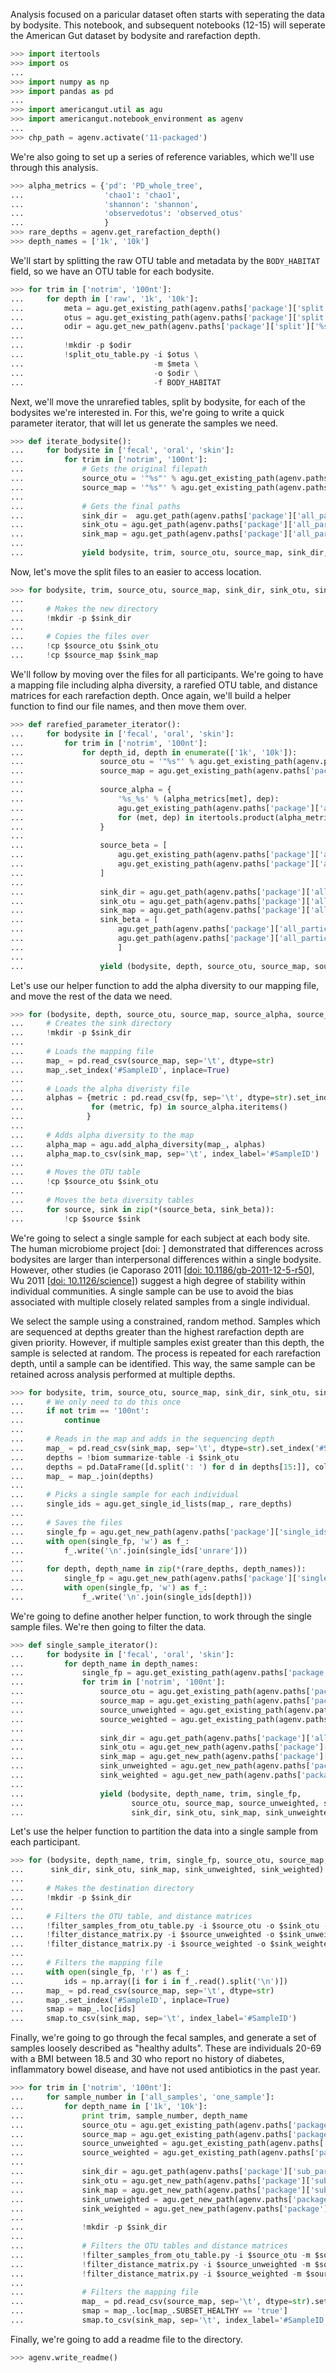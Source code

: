 Analysis focused on a paricular dataset often starts with seperating the data by bodysite. This notebook, and subsequent notebooks (12-15) will seperate the American Gut dataset by bodysite and rarefaction depth.

```python
>>> import itertools
>>> import os
...
>>> import numpy as np
>>> import pandas as pd
...
>>> import americangut.util as agu
>>> import americangut.notebook_environment as agenv
...
>>> chp_path = agenv.activate('11-packaged')
```

We're also going to set up a series of reference variables, which we'll use through this analysis.

```python
>>> alpha_metrics = {'pd': 'PD_whole_tree',
...                  'chao1': 'chao1',
...                  'shannon': 'shannon',
...                  'observedotus': 'observed_otus'
...                  }
>>> rare_depths = agenv.get_rarefaction_depth()
>>> depth_names = ['1k', '10k']
```

We'll start by splitting the raw OTU table and metadata by the `BODY_HABITAT` field, so we have an OTU table for each bodysite.

```python
>>> for trim in ['notrim', '100nt']:
...     for depth in ['raw', '1k', '10k']:
...         meta = agu.get_existing_path(agenv.paths['package']['split']['%s-map' % trim])
...         otus = agu.get_existing_path(agenv.paths['package']['split']['%s-%s-otu' % (trim, depth)])
...         odir = agu.get_new_path(agenv.paths['package']['split']['%s-%s-dir' % (trim, depth)])
...
...         !mkdir -p $odir
...         !split_otu_table.py -i $otus \
...                             -m $meta \
...                             -o $odir \
...                             -f BODY_HABITAT
```

Next, we'll move the unrarefied tables, split by bodysite, for each of the bodysites we're interested in. For this, we're going to write a quick parameter iterator, that will let us generate the samples we need.

```python
>>> def iterate_bodysite():
...     for bodysite in ['fecal', 'oral', 'skin']:
...         for trim in ['notrim', '100nt']:
...             # Gets the original filepath
...             source_otu = '"%s"' % agu.get_existing_path(agenv.paths['package']['all_participants_all_samples'][bodysite][trim]['source-unrare-otu'])
...             source_map = '"%s"' % agu.get_existing_path(agenv.paths['package']['all_participants_all_samples'][bodysite][trim]['source-unrare-map'])
...
...             # Gets the final paths
...             sink_dir =  agu.get_path(agenv.paths['package']['all_participants_all_samples'][bodysite][trim]['sink-unrare-dir'])
...             sink_otu = agu.get_path(agenv.paths['package']['all_participants_all_samples'][bodysite][trim]['sink-unrare-otu'])
...             sink_map = agu.get_path(agenv.paths['package']['all_participants_all_samples'][bodysite][trim]['sink-unrare-map'])
...
...             yield bodysite, trim, source_otu, source_map, sink_dir, sink_otu, sink_map
```

Now, let's move the split files to an easier to access location.

```python
>>> for bodysite, trim, source_otu, source_map, sink_dir, sink_otu, sink_map in iterate_bodysite():
...
...     # Makes the new directory
...     !mkdir -p $sink_dir
...
...     # Copies the files over
...     !cp $source_otu $sink_otu
...     !cp $source_map $sink_map
```

We'll follow by moving over the files for all participants. We're going to have a mapping file including alpha diversity, a rarefied OTU table, and distance matrices for each rarefaction depth. Once again, we'll build a helper function to find our file names, and then move them over.

```python
>>> def rarefied_parameter_iterator():
...     for bodysite in ['fecal', 'oral', 'skin']:
...         for trim in ['notrim', '100nt']:
...             for depth_id, depth in enumerate(['1k', '10k']):
...                 source_otu = '"%s"' % agu.get_existing_path(agenv.paths['package']['all_participants_all_samples'][bodysite][trim]['source-%s-otu' % depth])
...                 source_map = agu.get_existing_path(agenv.paths['package']['all_participants_all_samples'][bodysite][trim]['source-%s-map' % depth])
...
...                 source_alpha = {
...                     '%s_%s' % (alpha_metrics[met], dep):
...                     agu.get_existing_path(agenv.paths['package']['all_participants_all_samples'][bodysite][trim]['source-%s-%s' % (dep, met)])
...                     for (met, dep) in itertools.product(alpha_metrics.keys(), depth_names[:(depth_id+1)])
...                 }
...
...                 source_beta = [
...                     agu.get_existing_path(agenv.paths['package']['all_participants_all_samples'][bodysite][trim]['source-%s-unweighted-unifrac' % depth]),
...                     agu.get_existing_path(agenv.paths['package']['all_participants_all_samples'][bodysite][trim]['source-%s-weighted-unifrac' % depth]),
...                 ]
...
...                 sink_dir = agu.get_path(agenv.paths['package']['all_participants_all_samples'][bodysite][trim]['sink-%s-dir' % depth])
...                 sink_otu = agu.get_path(agenv.paths['package']['all_participants_all_samples'][bodysite][trim]['sink-%s-otu' % depth])
...                 sink_map = agu.get_path(agenv.paths['package']['all_participants_all_samples'][bodysite][trim]['sink-%s-map' % depth])
...                 sink_beta = [
...                     agu.get_path(agenv.paths['package']['all_participants_all_samples'][bodysite][trim]['sink-%s-unweighted-unifrac' % depth]),
...                     agu.get_path(agenv.paths['package']['all_participants_all_samples'][bodysite][trim]['sink-%s-weighted-unifrac' % depth]),
...                     ]
...
...                 yield (bodysite, depth, source_otu, source_map, source_alpha, source_beta, sink_dir, sink_otu, sink_map, sink_beta)
```

Let's use our helper function to add the alpha diversity to our mapping file, and move the rest of the data we need.

```python
>>> for (bodysite, depth, source_otu, source_map, source_alpha, source_beta, sink_dir, sink_otu, sink_map, sink_beta) in rarefied_parameter_iterator():
...     # Creates the sink directory
...     !mkdir -p $sink_dir
...
...     # Loads the mapping file
...     map_ = pd.read_csv(source_map, sep='\t', dtype=str)
...     map_.set_index('#SampleID', inplace=True)
...
...     # Loads the alpha diveristy file
...     alphas = {metric : pd.read_csv(fp, sep='\t', dtype=str).set_index('Unnamed: 0').transpose()
...               for (metric, fp) in source_alpha.iteritems()
...              }
...
...     # Adds alpha diversity to the map
...     alpha_map = agu.add_alpha_diversity(map_, alphas)
...     alpha_map.to_csv(sink_map, sep='\t', index_label='#SampleID')
...
...     # Moves the OTU table
...     !cp $source_otu $sink_otu
...
...     # Moves the beta diversity tables
...     for source, sink in zip(*(source_beta, sink_beta)):
...         !cp $source $sink
```

We're going to select a single sample for each subject at each body site. The human microbiome project [doi: ] demonstrated that differences across bodysites are larger than interpersonal differences within a single bodysite. However, other studies (ie Caporaso 2011 [[doi: 10.1186/gb-2011-12-5-r50](http://www.ncbi.nlm.nih.gov/pubmed/21624126)], Wu 2011 [[doi: 10.1126/science](http://www.ncbi.nlm.nih.gov/pubmed/21885731)]) suggest a high degree of stability within individual communities. A single sample can be use to avoid the bias associated with multiple closely related samples from a single individual.

We select the sample using a constrained, random method. Samples which are sequenced at depths greater than the highest rarefaction depth are given priority. However, if multiple samples exist greater than this depth, the sample is selected at random. The process is repeated for each rarefaction depth, until a sample can be identified. This way, the same sample can be retained across analysis performed at multiple depths.

```python
>>> for bodysite, trim, source_otu, source_map, sink_dir, sink_otu, sink_map in iterate_bodysite():
...     # We only need to do this once
...     if not trim == '100nt':
...         continue
...
...     # Reads in the map and adds in the sequencing depth
...     map_ = pd.read_csv(sink_map, sep='\t', dtype=str).set_index('#SampleID')
...     depths = !biom summarize-table -i $sink_otu
...     depths = pd.DataFrame([d.split(': ') for d in depths[15:]], columns=['#SampleID', 'depth']).set_index('#SampleID')
...     map_ = map_.join(depths)
...
...     # Picks a single sample for each individual
...     single_ids = agu.get_single_id_lists(map_, rare_depths)
...
...     # Saves the files
...     single_fp = agu.get_new_path(agenv.paths['package']['single_ids']['%s-%s' % (bodysite, 'unrare')])
...     with open(single_fp, 'w') as f_:
...         f_.write('\n'.join(single_ids['unrare']))
...
...     for depth, depth_name in zip(*(rare_depths, depth_names)):
...         single_fp = agu.get_new_path(agenv.paths['package']['single_ids']['%s-%s' % (bodysite, depth_name)])
...         with open(single_fp, 'w') as f_:
...             f_.write('\n'.join(single_ids[depth]))
```

We're going to define another helper function, to work through the single sample files. We're then going to filter the data.

```python
>>> def single_sample_iterator():
...     for bodysite in ['fecal', 'oral', 'skin']:
...         for depth_name in depth_names:
...             single_fp = agu.get_existing_path(agenv.paths['package']['single_ids']['%s-%s' % (bodysite, depth_name)])
...             for trim in ['notrim', '100nt']:
...                 source_otu = agu.get_existing_path(agenv.paths['package']['all_participants_one_sample'][bodysite][trim]['source-%s-otu' % depth_name])
...                 source_map = agu.get_existing_path(agenv.paths['package']['all_participants_one_sample'][bodysite][trim]['source-%s-map' % depth_name])
...                 source_unweighted = agu.get_existing_path(agenv.paths['package']['all_participants_one_sample'][bodysite][trim]['source-%s-unweighted-unifrac' % depth_name])
...                 source_weighted = agu.get_existing_path(agenv.paths['package']['all_participants_one_sample'][bodysite][trim]['source-%s-weighted-unifrac' % depth_name])
...
...                 sink_dir = agu.get_path(agenv.paths['package']['all_participants_one_sample'][bodysite][trim]['sink-%s-dir' % depth_name])
...                 sink_otu = agu.get_new_path(agenv.paths['package']['all_participants_one_sample'][bodysite][trim]['sink-%s-otu' % depth_name])
...                 sink_map = agu.get_new_path(agenv.paths['package']['all_participants_one_sample'][bodysite][trim]['sink-%s-map' % depth_name])
...                 sink_unweighted = agu.get_new_path(agenv.paths['package']['all_participants_one_sample'][bodysite][trim]['sink-%s-unweighted-unifrac' % depth_name])
...                 sink_weighted = agu.get_new_path(agenv.paths['package']['all_participants_one_sample'][bodysite][trim]['sink-%s-weighted-unifrac' % depth_name])
...
...                 yield (bodysite, depth_name, trim, single_fp,
...                        source_otu, source_map, source_unweighted, source_weighted,
...                        sink_dir, sink_otu, sink_map, sink_unweighted, sink_weighted)
```

Let's use the helper function to partition the data into a single sample from each participant.

```python
>>> for (bodysite, depth_name, trim, single_fp, source_otu, source_map, source_unweighted, source_weighted,
...      sink_dir, sink_otu, sink_map, sink_unweighted, sink_weighted) in single_sample_iterator():
...
...     # Makes the destination directory
...     !mkdir -p $sink_dir
...
...     # Filters the OTU table, and distance matrices
...     !filter_samples_from_otu_table.py -i $source_otu -o $sink_otu --sample_id_fp $single_fp
...     !filter_distance_matrix.py -i $source_unweighted -o $sink_unweighted --sample_id_fp $single_fp
...     !filter_distance_matrix.py -i $source_weighted -o $sink_weighted --sample_id_fp $single_fp
...
...     # Filters the mapping file
...     with open(single_fp, 'r') as f_:
...         ids = np.array([i for i in f_.read().split('\n')])
...     map_ = pd.read_csv(source_map, sep='\t', dtype=str)
...     map_.set_index('#SampleID', inplace=True)
...     smap = map_.loc[ids]
...     smap.to_csv(sink_map, sep='\t', index_label='#SampleID')
```

Finally, we're going to go through the fecal samples, and generate a set of samples loosely described as "healthy adults". These are individuals 20-69 with a BMI between 18.5 and 30 who report no history of diabetes, inflammatory bowel disease, and have not used antibiotics in the past year.

```python
>>> for trim in ['notrim', '100nt']:
...     for sample_number in ['all_samples', 'one_sample']:
...         for depth_name in ['1k', '10k']:
...             print trim, sample_number, depth_name
...             source_otu = agu.get_existing_path(agenv.paths['package']['sub_participants_%s' % sample_number]['fecal'][trim]['source-%s-otu' % depth_name])
...             source_map = agu.get_existing_path(agenv.paths['package']['sub_participants_%s' % sample_number]['fecal'][trim]['source-%s-map' % depth_name])
...             source_unweighted = agu.get_existing_path(agenv.paths['package']['sub_participants_%s' % sample_number]['fecal'][trim]['source-%s-unweighted-unifrac' % depth_name])
...             source_weighted = agu.get_existing_path(agenv.paths['package']['sub_participants_%s' % sample_number]['fecal'][trim]['source-%s-weighted-unifrac' % depth_name])
...
...             sink_dir = agu.get_path(agenv.paths['package']['sub_participants_%s' % sample_number]['fecal'][trim]['sink-%s-dir' % depth_name])
...             sink_otu = agu.get_new_path(agenv.paths['package']['sub_participants_%s' % sample_number]['fecal'][trim]['sink-%s-otu' % depth_name])
...             sink_map = agu.get_new_path(agenv.paths['package']['sub_participants_%s' % sample_number]['fecal'][trim]['sink-%s-map' % depth_name])
...             sink_unweighted = agu.get_new_path(agenv.paths['package']['sub_participants_%s' % sample_number]['fecal'][trim]['sink-%s-unweighted-unifrac' % depth_name])
...             sink_weighted = agu.get_new_path(agenv.paths['package']['sub_participants_%s' % sample_number]['fecal'][trim]['sink-%s-weighted-unifrac' % depth_name])
...
...             !mkdir -p $sink_dir
...
...             # Filters the OTU tables and distance matrices
...             !filter_samples_from_otu_table.py -i $source_otu -m $source_map -o $sink_otu -s 'SUBSET_HEALTHY:true'
...             !filter_distance_matrix.py -i $source_unweighted -m $source_map -o $sink_unweighted -s 'SUBSET_HEALTHY:true'
...             !filter_distance_matrix.py -i $source_weighted -m $source_map -o $sink_weighted -s 'SUBSET_HEALTHY:true'
...
...             # Filters the mapping file
...             map_ = pd.read_csv(source_map, sep='\t', dtype=str).set_index('#SampleID')
...             smap = map_.loc[map_.SUBSET_HEALTHY == 'true']
...             smap.to_csv(sink_map, sep='\t', index_label='#SampleID')
```

Finally, we're going to add a readme file to the directory.

```python
>>> agenv.write_readme()
```
